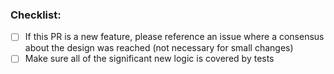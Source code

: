 <!--
  Thanks for filing a pull request on Feathers!

  A few automated bots may chime in on your PR. They are here to help
  with reviewing and ensuring Feathers is production ready after each
  pull request merge.

    - bundlesize is a status check to keep the bundle size as small as possible.

    - circle-ci will run tests, checking style of code, and generally make
      sure everything is working as expected

  Please look at the following checklist to ensure that your PR
  can be accepted quickly:
-->

### Checklist:

- [ ] If this PR is a new feature, please reference an issue where a consensus about the design was reached (not necessary for small changes)
- [ ] Make sure all of the significant new logic is covered by tests
